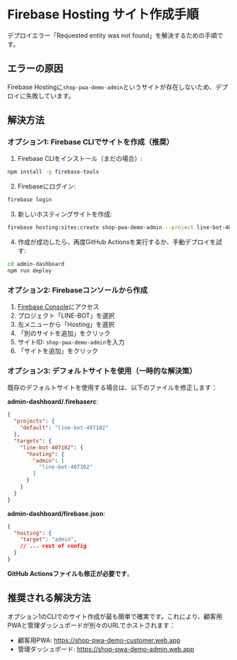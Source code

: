 # Firebase Hosting サイト作成手順

デプロイエラー「Requested entity was not found」を解決するための手順です。

## エラーの原因
Firebase Hostingに`shop-pwa-demo-admin`というサイトが存在しないため、デプロイに失敗しています。

## 解決方法

### オプション1: Firebase CLIでサイトを作成（推奨）

1. Firebase CLIをインストール（まだの場合）:
```bash
npm install -g firebase-tools
```

2. Firebaseにログイン:
```bash
firebase login
```

3. 新しいホスティングサイトを作成:
```bash
firebase hosting:sites:create shop-pwa-demo-admin --project line-bot-407102
```

4. 作成が成功したら、再度GitHub Actionsを実行するか、手動デプロイを試す:
```bash
cd admin-dashboard
npm run deploy
```

### オプション2: Firebaseコンソールから作成

1. [Firebase Console](https://console.firebase.google.com/)にアクセス
2. プロジェクト「LINE-BOT」を選択
3. 左メニューから「Hosting」を選択
4. 「別のサイトを追加」をクリック
5. サイトID: `shop-pwa-demo-admin`を入力
6. 「サイトを追加」をクリック

### オプション3: デフォルトサイトを使用（一時的な解決策）

既存のデフォルトサイトを使用する場合は、以下のファイルを修正します：

**admin-dashboard/.firebaserc**:
```json
{
  "projects": {
    "default": "line-bot-407102"
  },
  "targets": {
    "line-bot-407102": {
      "hosting": {
        "admin": [
          "line-bot-407102"
        ]
      }
    }
  }
}
```

**admin-dashboard/firebase.json**:
```json
{
  "hosting": {
    "target": "admin",
    // ... rest of config
  }
}
```

**GitHub Actionsファイルも修正が必要です**。

## 推奨される解決方法

オプション1のCLIでのサイト作成が最も簡単で確実です。これにより、顧客用PWAと管理ダッシュボードが別々のURLでホストされます：

- 顧客用PWA: https://shop-pwa-demo-customer.web.app
- 管理ダッシュボード: https://shop-pwa-demo-admin.web.app